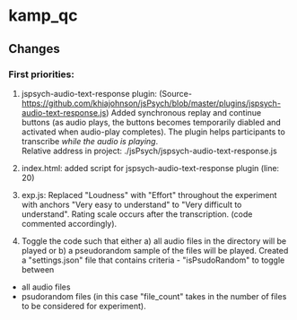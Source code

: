 # kamp_qc

## Changes
### First priorities:
1. jspsych-audio-text-response plugin: (Source- https://github.com/khiajohnson/jsPsych/blob/master/plugins/jspsych-audio-text-response.js)
Added synchronous replay and continue buttons (as audio plays, the buttons becomes temporarily diabled and activated when audio-play completes). The plugin helps participants to transcribe *while the audio is playing*.<br>
Relative address in project: ./jsPsych/jspsych-audio-text-response.js

2. index.html: added script for jspsych-audio-text-response plugin (line: 20)

3. exp.js: Replaced "Loudness" with "Effort" throughout the experiment with anchors "Very easy to understand" to "Very difficult to understand". Rating scale occurs after the transcription.
(code commented accordingly).

4. Toggle the code such that either a) all audio files in the directory will be played or b) a pseudorandom sample of the files will be played.
Created a "settings.json" file that contains criteria - "isPsudoRandom" to toggle between
- all audio files
- psudorandom files (in this case "file_count" takes in the number of files to be considered for experiment).